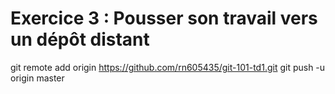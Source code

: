 # Exercice 3 : Pousser son travail vers un dépôt distant

git remote add origin https://github.com/rn605435/git-101-td1.git
git push -u origin master
